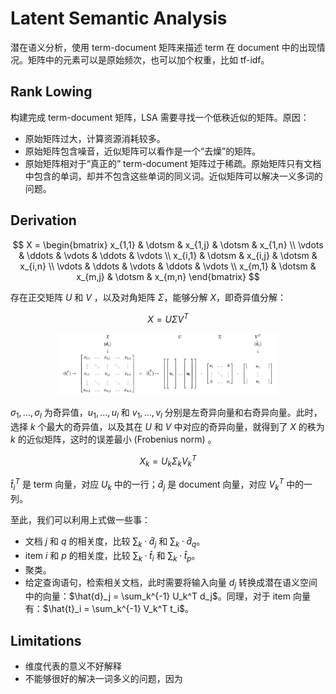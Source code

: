 # Latent Semantic Analysis

潜在语义分析，使用 term-document 矩阵来描述 term 在 document 中的出现情况。矩阵中的元素可以是原始频次，也可以加个权重，比如 tf-idf。

## Rank Lowing

构建完成 term-document 矩阵，LSA 需要寻找一个低秩近似的矩阵。原因：

- 原始矩阵过大，计算资源消耗较多。
- 原始矩阵包含噪音，近似矩阵可以看作是一个“去燥”的矩阵。
- 原始矩阵相对于“真正的” term-document 矩阵过于稀疏。原始矩阵只有文档中包含的单词，却并不包含这些单词的同义词。近似矩阵可以解决一义多词的问题。

## Derivation

$$
X = 
\begin{bmatrix}
   x_{1,1} & \dotsm & x_{1,j} & \dotsm & x_{1,n} \\
   \vdots & \ddots & \vdots & \ddots & \vdots \\
   x_{i,1} & \dotsm & x_{i,j} & \dotsm & x_{i,n} \\
   \vdots & \ddots & \vdots & \ddots & \vdots \\
   x_{m,1} & \dotsm & x_{m,j} & \dotsm & x_{m,n}
\end{bmatrix}
$$

存在正交矩阵 $U$ 和 $V$ ，以及对角矩阵 $\Sigma$，能够分解 $X$，即奇异值分解：

$$
X = U \Sigma V^T
$$

<center><img src="./images/svd.png" width = "350" height = "100"/></center>

$\sigma_1,\dotso,\sigma_l$ 为奇异值，$u_1,\dotso,u_l$ 和 $v_1,\dotso,v_l$ 分别是左奇异向量和右奇异向量。此时，选择 $k$ 个最大的奇异值，以及其在 $U$ 和 $V$ 中对应的奇异向量，就得到了 $X$ 的秩为 $k$ 的近似矩阵，这时的误差最小 (Frobenius norm) 。

$$
X_k = U_k \Sigma_k V_k^T
$$

$\hat{t}_i^T$  是 term 向量，对应 $U_k$ 中的一行；$\hat{d}_j$ 是 document 向量，对应 $V_k^T$ 中的一列。

至此，我们可以利用上式做一些事：

- 文档 $j$ 和 $q$ 的相关度，比较 $\sum_k \cdotp \hat{d}_j$ 和 $\sum_k \cdotp \hat{d}_q$。
- item $i$ 和 $p$ 的相关度，比较 $\sum_k \cdotp \hat{t}_i$ 和 $\sum_k \cdotp \hat{t}_p$。
- 聚类。
- 给定查询语句，检索相关文档，此时需要将输入向量 $d_j$ 转换成潜在语义空间中的向量：$\hat{d}_j = \sum_k^{-1} U_k^T d_j$。同理，对于 item 向量有：$\hat{t}_i = \sum_k^{-1} V_k^T t_i$。

## Limitations

- 维度代表的意义不好解释
- 不能够很好的解决一词多义的问题，因为